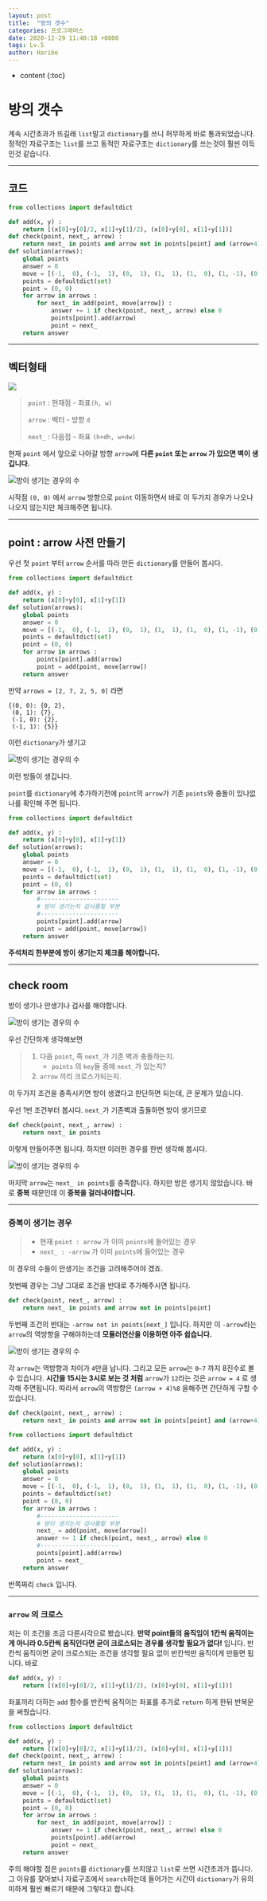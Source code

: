 ```yaml
---
layout: post
title:  "방의 갯수"
categories: 프로그래머스
date: 2020-12-29 11:40:18 +0800
tags: Lv.5
author: Haribo
---
```

* content
{:toc}
# 방의 갯수

계속 시간초과가 뜨길래 `list`말고 `dictionary`를 쓰니 허무하게 바로 통과되었습니다. 정적인 자료구조는 `list`를 쓰고 동적인 자료구조는 `dictionary`를 쓰는것이 훨씬 이득인것 같습니다.

---

## 코드

```python
from collections import defaultdict

def add(x, y) :
    return [(x[0]+y[0]/2, x[1]+y[1]/2), (x[0]+y[0], x[1]+y[1])]
def check(point, next_, arrow) :
    return next_ in points and arrow not in points[point] and (arrow+4)%8 not in points[next_]
def solution(arrows):
    global points
    answer = 0
    move = [(-1,  0), (-1,  1), (0,  1), (1,  1), (1,  0), (1, -1), (0, -1), (-1, -1)]
    points = defaultdict(set)
    point = (0, 0)
    for arrow in arrows :
        for next_ in add(point, move[arrow]) :
            answer += 1 if check(point, next_, arrow) else 0
            points[point].add(arrow)
            point = next_
    return answer
```

---





## 벡터형태

![](/images/rooms/point.png)

>`point` : 현재점 - 좌표`(h, w)`
>
>`arrow` : 벡터 - 방향 `d`
>
>`next_` : 다음점 - 좌표 `(h+dh, w+dw)`

현재 `point` 에서 앞으로 나아갈 방향 `arrow`에 **다른 `point` 또는 `arrow` 가 있으면 벽이 생깁니다.**

![방이 생기는 경우의 수](/images/rooms/room_case.png)

시작점 `(0, 0)` 에서 `arrow` 방향으로 `point` 이동하면서 바로 이 두가지 경우가 나오나 나오지 않는지만 체크해주면 됩니다.

---

## point : arrow 사전 만들기

우선 첫 `point` 부터 `arrow` 순서를 따라 만든 `dictionary`를 만들어 봅시다.

```python
from collections import defaultdict

def add(x, y) :
    return (x[0]+y[0], x[1]+y[1])
def solution(arrows):
    global points
    answer = 0
    move = [(-1,  0), (-1,  1), (0,  1), (1,  1), (1,  0), (1, -1), (0, -1), (-1, -1)] # arrow의 (dh, dw) 배열
    points = defaultdict(set)
    point = (0, 0)
    for arrow in arrows :
        points[point].add(arrow)
        point = add(point, move[arrow])
    return answer
```

만약 `arrows = [2, 7, 2, 5, 0]` 라면

```
{(0, 0): {0, 2},
 (0, 1): {7},
 (-1, 0): {2},
 (-1, 1): {5}}
```

이런 `dictionary`가 생기고

![방이 생기는 경우의 수](/images/rooms/case2.png)

이런 방들이 생깁니다.  

`point`를 `dictionary`에 추가하기전에 `point`의 `arrow`가 기존 `points`와 충돌이 있나없나를 확인해 주면 됩니다.

```python
from collections import defaultdict

def add(x, y) :
    return (x[0]+y[0], x[1]+y[1])
def solution(arrows):
    global points
    answer = 0
    move = [(-1,  0), (-1,  1), (0,  1), (1,  1), (1,  0), (1, -1), (0, -1), (-1, -1)] # arrow의 (dh, dw) 배열
    points = defaultdict(set)
    point = (0, 0)
    for arrow in arrows :
        #----------------------
        # 방이 생기는지 검사를할 부분
        #----------------------
        points[point].add(arrow)
        point = add(point, move[arrow])
    return answer
```

**주석처리 한부분에 방이 생기는지 체크를 해야합니다.**

---

## check room

방이 생기나 안생기나 검사를 해야합니다.

![방이 생기는 경우의 수](/images/rooms/room_case.png)

우선 간단하게 생각해보면

> 1. 다음 `point`, 즉 `next_`가 기존 벽과 충돌하는지.
>    * `points` 의 `key`들 중에 `next_`가 있는지?
> 2. `arrow` 끼리 크로스가되는지.

이 두가지 조건을 충족시키면 방이 생겼다고 판단하면 되는데, 큰 문제가 있습니다.  

우선 1번 조건부터 봅시다. `next_`가 기존벽과 출돌하면 방이 생기므로

```python
def check(point, next_, arrow) :
	return next_ in points
```

 이렇게 만들어주면 됩니다. 하지만 이러한 경우를 한번 생각해 봅시다.

![방이 생기는 경우의 수](/images/rooms/overlap.gif)

마지막 `arrow`는 `next_ in points`를 충족합니다. 하지만 방은 생기지 않았습니다. 바로 **중복** 때문인데 이 **중복을 걸러내야합니다.**

---

### 중복이 생기는 경우

>* 현재 `point : arrow` 가 이미 `points`에 들어있는 경우
>* `next_ : -arrow` 가 이미 `points`에 들어있는 경우

이 경우의 수들이 안생기는 조건을 고려해주어야 겠죠.  

첫번째 경우는 그냥 그대로 조건을 반대로 추가해주시면 됩니다.

```python
def check(point, next_, arrow) :
	return next_ in points and arrow not in points[point]
```

두번째 조건의 반대는 `-arrow not in points[next_]` 입니다. 하지만 이 `-arrow`라는 `arrow`의  역방향을 구해야하는데 **모듈러연산을 이용하면 아주 쉽습니다.**

![방이 생기는 경우의 수](/images/rooms/arrow.png)

각 `arrow`는 역방향과 차이가 `4`만큼 납니다. 그리고 모든 `arrow`는 `0~7` 까지 8진수로 볼 수 있습니다. **시간을 15시는 3시로 보는 것 처럼** `arrow`가 `12`라는 것은 `arrow = 4` 로 생각해 주면됩니다. 따라서 `arrow`의 역방향은 `(arrow + 4)%8` 을해주면 간단하게 구할 수 있습니다.

```python
def check(point, next_, arrow) :
	return next_ in points and arrow not in points[point] and (arrow+4)%8 not in points[next_]
```

```python
from collections import defaultdict

def add(x, y) :
    return (x[0]+y[0], x[1]+y[1])
def solution(arrows):
    global points
    answer = 0
    move = [(-1,  0), (-1,  1), (0,  1), (1,  1), (1,  0), (1, -1), (0, -1), (-1, -1)] # arrow의 (dh, dw) 배열
    points = defaultdict(set)
    point = (0, 0)
    for arrow in arrows :
        #----------------------
        # 방이 생기는지 검사를할 부분
        next_ = add(point, move[arrow])
        answer += 1 if check(point, next_, arrow) else 0
        #----------------------
        points[point].add(arrow)
        point = next_
    return answer
```

반쪽짜리 `check` 입니다.

---

### `arrow` 의 크로스

저는 이 조건을 조금 다른시각으로 봤습니다. **만약 point들의 움직임이 1칸씩 움직이는게 아니라 0.5칸씩 움직인다면 굳이 크로스되는 경우를 생각할 필요가 없다!** 입니다. 반칸씩 움직이면 굳이 크로스되는 조건을 생각할 필요 없이 반칸씩만 움직이게 만들면 됩니다. 바로

```python
def add(x, y) :
    return [(x[0]+y[0]/2, x[1]+y[1]/2), (x[0]+y[0], x[1]+y[1])]
```

좌표끼리 더하는 `add` 함수를 반칸씩 움직이는 좌표를 추가로 `return` 하게 한뒤 반복문을 써줬습니다.

```python
from collections import defaultdict

def add(x, y) :
    return [(x[0]+y[0]/2, x[1]+y[1]/2), (x[0]+y[0], x[1]+y[1])]
def check(point, next_, arrow) :
    return next_ in points and arrow not in points[point] and (arrow+4)%8 not in points[next_]
def solution(arrows):
    global points
    answer = 0
    move = [(-1,  0), (-1,  1), (0,  1), (1,  1), (1,  0), (1, -1), (0, -1), (-1, -1)]
    points = defaultdict(set)
    point = (0, 0)
    for arrow in arrows :
        for next_ in add(point, move[arrow]) :
            answer += 1 if check(point, next_, arrow) else 0
            points[point].add(arrow)
            point = next_
    return answer
```

주의 해야할 점은 `points`를 `dictionary`를 쓰지않고 `list`로 쓰면 시간초과가 뜹니다. 그 이유를 찾아보니 자료구조에서 `search`하는데 들어가는 시간이 `dictionary`가 유의미하게 훨씬 빠르기 때문에 그렇다고 합니다.
